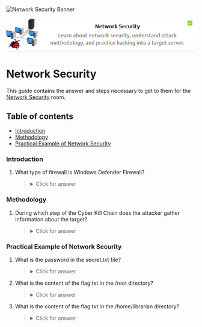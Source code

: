 ![Network Security Banner](https://assets.tryhackme.com/room-banners/intro-to-offensive-security.png)

<p align="center">
   <img src="https://github.com/Kevinovitz/TryHackMe_Writeups/blob/main/intronetworksecurity/Network_Security_Cover.png" alt="Network Security Logo">
</p>

# Network Security

This guide contains the answer and steps necessary to get to them for the [Network Security](https://tryhackme.com/room/intronetworksecurity) room.

## Table of contents

- [Introduction](#introduction)
- [Methodology](#methodology)
- [Practical Example of Network Security](#practical-example-of-network-security)

### Introduction


1. What type of firewall is Windows Defender Firewall?

   

   ><details><summary>Click for answer</summary></details>

### Methodology


1. During which step of the Cyber Kill Chain does the attacker gather information about the target? 

   

   ><details><summary>Click for answer</summary></details>

### Practical Example of Network Security



1. What is the password in the secret.txt file?

   

   ><details><summary>Click for answer</summary></details>

2. What is the content of the flag.txt in the /root directory?

   

   ><details><summary>Click for answer</summary></details>

3. What is the content of the flag.txt in the /home/librarian directory?

   

   ><details><summary>Click for answer</summary></details>
